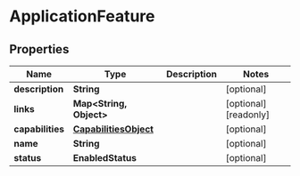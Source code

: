 

# ApplicationFeature


## Properties

| Name | Type | Description | Notes |
|------------ | ------------- | ------------- | -------------|
|**description** | **String** |  |  [optional] |
|**links** | **Map&lt;String, Object&gt;** |  |  [optional] [readonly] |
|**capabilities** | [**CapabilitiesObject**](CapabilitiesObject.md) |  |  [optional] |
|**name** | **String** |  |  [optional] |
|**status** | **EnabledStatus** |  |  [optional] |



